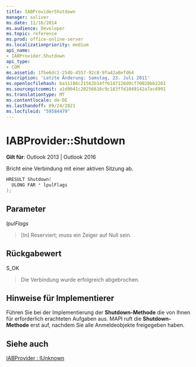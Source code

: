 ```yaml
---
title: IABProviderShutdown
manager: soliver
ms.date: 11/16/2014
ms.audience: Developer
ms.topic: reference
ms.prod: office-online-server
ms.localizationpriority: medium
api_name:
- IABProvider.Shutdown
api_type:
- COM
ms.assetid: 1fbe6dc1-254b-4557-92c8-9fa42a8efd64
description: 'Letzte Änderung: Samstag, 23. Juli 2011'
ms.openlocfilehash: ba11186c21562b14ff61d7128d9cf70028bb2201
ms.sourcegitcommit: a1d9041c20256616c9c183f7d1049142a7ac6991
ms.translationtype: MT
ms.contentlocale: de-DE
ms.lasthandoff: 09/24/2021
ms.locfileid: "59584479"
---
```

# <a name="iabprovidershutdown"></a>IABProvider::Shutdown

  
  
**Gilt für**: Outlook 2013 | Outlook 2016 
  
Bricht eine Verbindung mit einer aktiven Sitzung ab.
  
```cpp
HRESULT Shutdown(
  ULONG FAR * lpulFlags
);
```

## <a name="parameters"></a>Parameter

 _lpulFlags_
  
> [In] Reserviert; muss ein Zeiger auf Null sein.
    
## <a name="return-value"></a>Rückgabewert

S_OK 
  
> Die Verbindung wurde erfolgreich abgebrochen.
    
## <a name="notes-to-implementers"></a>Hinweise für Implementierer

Führen Sie bei der Implementierung der **Shutdown-Methode** die von Ihnen für erforderlich erachteten Aufgaben aus. MAPI ruft die **Shutdown-Methode** erst auf, nachdem Sie alle Anmeldeobjekte freigegeben haben. 
  
## <a name="see-also"></a>Siehe auch



[IABProvider : IUnknown](iabprovideriunknown.md)

